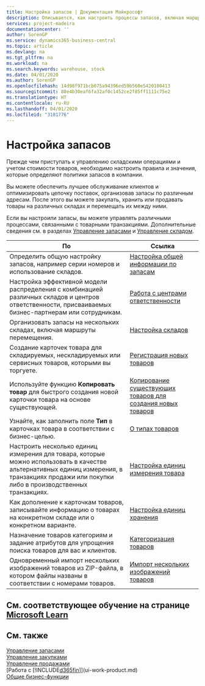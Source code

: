 ```yaml
---
title: Настройка запасов | Документация Майкрософт
description: Описывается, как настроить процессы запасов, включая маршруты перемещения и склады.
services: project-madeira
documentationcenter: ''
author: SorenGP
ms.service: dynamics365-business-central
ms.topic: article
ms.devlang: na
ms.tgt_pltfrm: na
ms.workload: na
ms.search.keywords: warehouse, stock
ms.date: 04/01/2020
ms.author: SorenGP
ms.openlocfilehash: 14d98f971bcb075a94396ed59b560e5420100413
ms.sourcegitcommit: 88e4b30eaf6fa32af0c1452ce2f85ff1111c75e2
ms.translationtype: HT
ms.contentlocale: ru-RU
ms.lasthandoff: 04/01/2020
ms.locfileid: "3181776"
---
```

# <a name="setting-up-inventory"></a>Настройка запасов
Прежде чем приступать к управлению складскими операциями и учетом стоимости товаров, необходимо настроить правила и значения, которые определяют политики запасов в компании.

Вы можете обеспечить лучшее обслуживание клиентов и оптимизировать цепочку поставок, организовав запасы по различным адресам. После этого вы можете закупать, хранить или продавать товары на различных складах и перемещать их между ними.

Если вы настроили запасы, вы можете управлять различными процессами, связанными с товарными транзакциями. Дополнительные сведения см. в разделах [Управление запасами](inventory-manage-inventory.md) и [Управление складом](warehouse-manage-warehouse.md).

| По | Ссылка |
| --- | --- |
| Определить общую настройку запасов, например серии номеров и использование складов. |[Настройка общей информации по запасам](inventory-how-setup-general.md) |
|Настройка эффективной модели распределения с комбинацией различных складов и центров ответственности, присваиваемых бизнес-партнерам или сотрудникам.|[Работа с центрами ответственности](inventory-responsibility-centers.md)|
| Организовать запасы на нескольких складах, включая маршруты перемещения. |[Настройка складов](inventory-how-register-new-items.md) |
| Создание карточек товара для складируемых, нескладируемых или сервисных товаров, которыми вы торгуете. |[Регистрация новых товаров](inventory-how-register-new-items.md) |
|Используйте функцию **Копировать товар** для быстрого создания новой карточки товара на основе существующей.|[Копирование существующих товаров для создания новых товаров](inventory-how-copy-items.md)|
|Узнайте, как заполнить поле **Тип** в карточках товара в соответствии с бизнес-целью.|[О типах товаров](inventory-about-item-types.md)|
|Настроить несколько единиц измерения для товара, которые можно использовать в качестве альтернативных единиц измерения, в транзакциях продажи или покупки либо в производственных транзакциях.|[Настройка единиц измерения товара](inventory-how-setup-units-of-measure.md)|
|Как дополнение к карточкам товаров, записывайте информацию о товарах на конкретном складе или о конкретном варианте.|[Настройка единиц хранения](inventory-how-to-set-up-stockkeeping-units.md)|
| Назначение товаров категориям и задание атрибутов для упрощения поиска товаров для вас и клиентов. |[Категоризация товаров](inventory-how-categorize-items.md) |
|Одновременный импорт нескольких изображений товаров из ZIP-файла, в котором файлы названы в соответствии с номерами товаров.|[Импорт нескольких изображений товаров](inventory-how-import-item-pictures.md)|

## <a name="see-related-training-at-microsoft-learn"></a>См. соответствующее обучение на странице [Microsoft Learn](/learn/modules/trade-get-started-dynamics-365-business-central/)

## <a name="see-also"></a>См. также
[Управление запасами](inventory-manage-inventory.md)  
[Управление закупками](purchasing-manage-purchasing.md)  
[Управление продажами](sales-manage-sales.md)    
[Работа с [!INCLUDE[d365fin](includes/d365fin_md.md)]](ui-work-product.md)  
[Общие бизнес-функции](ui-across-business-areas.md)
